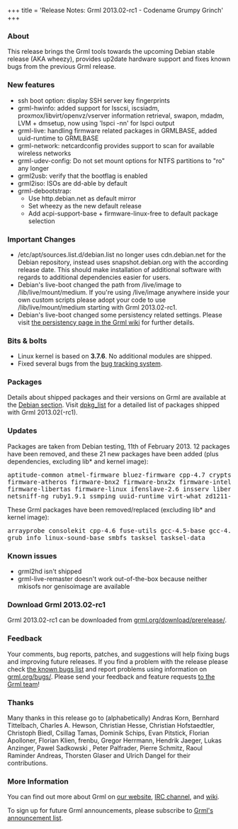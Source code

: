 +++
title = 'Release Notes: Grml 2013.02-rc1 - Codename Grumpy Grinch'
+++


<h3>About</h3>

<p>This release brings the Grml tools towards the upcoming Debian stable
release (AKA wheezy), provides up2date hardware support and fixes known
bugs from the previous Grml release.</p>

<h3>New features</h3>

<ul>

<li>ssh boot option: display SSH server key fingerprints

<li>grml-hwinfo: added support for lsscsi, iscsiadm,
proxmox/libvirt/openvz/vserver information retrieval, swapon, mdadm,
LVM + dmsetup, now using 'lspci -nn' for lspci output

<li>grml-live: handling firmware related packages in GRMLBASE, added
uuid-runtime to GRMLBASE

<li>grml-network: netcardconfig provides support to scan for available
wireless networks

<li>grml-udev-config: Do not set mount options for NTFS partitions to
"ro" any longer

<li>grml2usb: verify that the bootflag is enabled

<li>grml2iso: ISOs are dd-able by default

<li>grml-debootstrap:

<ul>

<li>Use http.debian.net as default mirror
<li>Set wheezy as the new default release
<li>Add acpi-support-base + firmware-linux-free to default package selection

</ul>

</ul>

<h3>Important Changes</h3>

<ul>

<li>/etc/apt/sources.list.d/debian.list no longer uses cdn.debian.net
for the Debian repository, instead uses snapshot.debian.org with the
according release date. This should make installation of additional
software with regards to additional dependencies easier for users.

<li>Debian's live-boot changed the path from /live/image to
/lib/live/mount/medium. If you're using /live/image anywhere inside
your own custom scripts please adopt your code to use /lib/live/mount/medium
starting with Grml 2013.02-rc1.

<li>Debian's live-boot changed some persistency related settings.
Please visit <a href="https://github.com/grml/grml/wiki/persistency">
the persistency page in the Grml wiki</a> for further details.

</ul>

<h3>Bits &amp; bolts</h3>

<ul>
<li>Linux kernel is based on <b>3.7.6</b>. No additional modules are shipped.</li>
<li>Fixed several bugs from the <a href="http://bts.grml.org/grml/">bug tracking system</a>.</li>
</ul>

<h3>Packages</h3>

<p>Details about shipped packages and their versions on Grml are
available at the <a href="/files/#debian">Debian section</a>. Visit
<a href="/files/grml64-full_2013.02/dpkg.list">dpkg_list</a> for a
detailed list of packages shipped with Grml 2013.02(-rc1).</p>

<h3>Updates</h3>

<p>Packages are taken from Debian testing, 11th of February
2013. 12 packages have been removed, and these 21 new packages
have been added (plus dependencies, excluding lib* and kernel image):</p>

<pre class="rahmen">
aptitude-common atmel-firmware bluez-firmware cpp-4.7 cryptsetup-bin epdfview
firmware-atheros firmware-bnx2 firmware-bnx2x firmware-intelwimax
firmware-libertas firmware-linux ifenslave-2.6 insserv libertas-firmware
netsniff-ng ruby1.9.1 ssmping uuid-runtime virt-what zd1211-firmware
</pre>

<p>These Grml packages have been removed/replaced (excluding lib* and kernel image):</p>

<pre class="rahmen">
arrayprobe consolekit cpp-4.6 fuse-utils gcc-4.5-base gcc-4.6-base
grub info linux-sound-base smbfs tasksel tasksel-data
</pre>

<h3>Known issues</h3>

<ul>

<li>grml2hd isn't shipped

<li>grml-live-remaster doesn't work out-of-the-box because neither
mkisofs nor genisoimage are available

</ul>

<h3>Download Grml 2013.02-rc1</h3>

<p>Grml 2013.02-rc1 can be downloaded from
<a href="/download/prerelease/">grml.org/download/prerelease/</a>.</p>

<h3>Feedback</h3>

<p>Your comments, bug reports, patches, and suggestions will help
fixing bugs and improving future releases. If you find a problem with
the release please check <a
href="/bugs/known/">the known bugs list</a> and report problems using information on <a
href="/bugs/">grml.org/bugs/</a>. Please send your feedback and
feature requests <a href="/contact/">to the Grml team</a>!</p>

<h3 id="thanks">Thanks</h3>

<p>Many thanks in this release go to (alphabetically)
Andras Korn,
Bernhard Tittelbach,
Charles A. Hewson,
Christian Hesse,
Christian Hofstaedtler,
Christoph Biedl,
Csillag Tamas,
Dominik Schips,
Evan Pitstick,
Florian Apolloner,
Florian Klien,
frenbu,
Gregor Herrmann,
Hendrik Jaeger,
Lukas Anzinger,
Pawel Sadkowski ,
Peter Palfrader,
Pierre Schmitz,
Raoul Raminder Andreas,
Thorsten Glaser and
Ulrich Dangel
for their contributions.</p>

<h3>More Information</h3>

<p>You can find out more about Grml on <a href="/">our website</a>, <a
href="/contact/#irc">IRC channel</a>, and <a
href="http://wiki.grml.org/">wiki</a>.

<p>To sign up for future Grml announcements, please subscribe to <a
href="http://ml.grml.org/postorius/lists/grml-announce.ml.grml.org">Grml's
announcement list</a>.</p>
